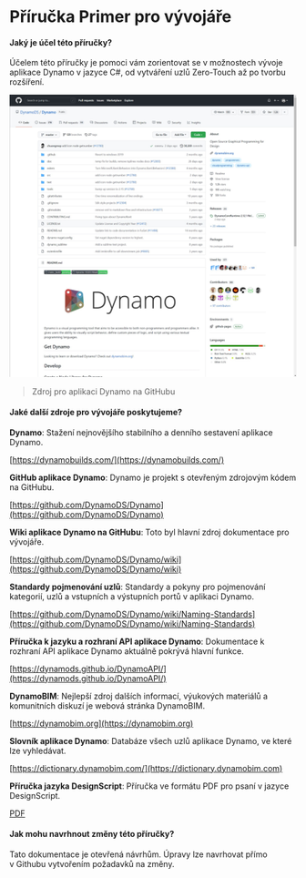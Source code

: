 # Příručka Primer pro vývojáře

#### Jaký je účel této příručky? <a href="#what-is-the-purpose-of-this-guide" id="what-is-the-purpose-of-this-guide"></a>

Účelem této příručky je pomoci vám zorientovat se v možnostech vývoje aplikace Dynamo v jazyce C#, od vytváření uzlů Zero-Touch až po tvorbu rozšíření.

![Zdroj pro aplikaci Dynamo na Githubu](images/dynamogithub.jpg)
> Zdroj pro aplikaci Dynamo na GitHubu

#### Jaké další zdroje pro vývojáře poskytujeme? <a href="#what-additional-online-resources-do-we-provide" id="what-additional-online-resources-do-we-provide"></a>

**Dynamo**: Stažení nejnovějšího stabilního a denního sestavení aplikace Dynamo.

[https://dynamobuilds.com/](https://dynamobuilds.com/)

**GitHub aplikace Dynamo**: Dynamo je projekt s otevřeným zdrojovým kódem na GitHubu.

[https://github.com/DynamoDS/Dynamo](https://github.com/DynamoDS/Dynamo)

**Wiki aplikace Dynamo na GitHubu**: Toto byl hlavní zdroj dokumentace pro vývojáře.

[https://github.com/DynamoDS/Dynamo/wiki](https://github.com/DynamoDS/Dynamo/wiki)

**Standardy pojmenování uzlů**: Standardy a pokyny pro pojmenování kategorií, uzlů a vstupních a výstupních portů v aplikaci Dynamo.

[https://github.com/DynamoDS/Dynamo/wiki/Naming-Standards](https://github.com/DynamoDS/Dynamo/wiki/Naming-Standards)

**Příručka k jazyku a rozhraní API aplikace Dynamo**: Dokumentace k rozhraní API aplikace Dynamo aktuálně pokrývá hlavní funkce.

[https://dynamods.github.io/DynamoAPI/](https://dynamods.github.io/DynamoAPI/)

**DynamoBIM**: Nejlepší zdroj dalších informací, výukových materiálů a komunitních diskuzí je webová stránka DynamoBIM.

[https://dynamobim.org](https://dynamobim.org)

**Slovník aplikace Dynamo**: Databáze všech uzlů aplikace Dynamo, ve které lze vyhledávat.

[https://dictionary.dynamobim.com/](https://dictionary.dynamobim.com)

**Příručka jazyka DesignScript**: Příručka ve formátu PDF pro psaní v jazyce DesignScript.

[PDF](https://dynamobim.org/wp-content/uploads/forum-assets/colin-mccroneautodesk-com/07/10/Dynamo\_language\_guide\_version\_1.pdf)

#### Jak mohu navrhnout změny této příručky? <a href="#how-can-i-suggest-changes-to-this-guide" id="how-can-i-suggest-changes-to-this-guide"></a>

Tato dokumentace je otevřená návrhům. Úpravy lze navrhovat přímo v Githubu vytvořením požadavků na změny.
